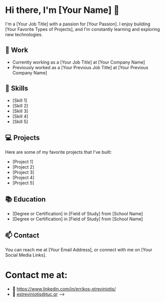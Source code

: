 # Hi there, I'm [Your Name] 👋

I'm a [Your Job Title] with a passion for [Your Passion]. I enjoy building [Your Favorite Types of Projects], and I'm constantly learning and exploring new technologies. 

## 💼 Work

- Currently working as a [Your Job Title] at [Your Company Name]
- Previously worked as a [Your Previous Job Title] at [Your Previous Company Name]

## 🚀 Skills

- [Skill 1]
- [Skill 2]
- [Skill 3]
- [Skill 4]
- [Skill 5]

## 💻 Projects

Here are some of my favorite projects that I've built:

- [Project 1]
- [Project 2]
- [Project 3]
- [Project 4]
- [Project 5]

## 📚 Education

- [Degree or Certification] in [Field of Study] from [School Name]
- [Degree or Certification] in [Field of Study] from [School Name]

## 📫 Contact

You can reach me at [Your Email Address], or connect with me on [Your Social Media Links].



<!--
# :wave: Hello

My name is Errikos Streviniotis and I am a Researcher @ [ATHENA](https://www.athenarc.gr/en).

<!--
# Some of my projects are:
- [**A Java package to search for words in ASCII files**](https://github.com/giorgapost/wordsearch-package)
- [**Smith - Waterman algorithm in C++**](https://github.com/giorgapost/smith-waterman-algorithm)
- [**A collection of convex optimization algorithms**](https://github.com/giorgapost/convex-optimization)
- [**A simple list implemented for MIPS processor**](https://github.com/giorgapost/mips-list-with-factorial)
-->


# Contact me at:
- :link: https://www.linkedin.com/in/errikos-streviniotis/
- :email: estreviniotis@tuc.gr
-->

<!--
**erstre/erstre** is a ✨ _special_ ✨ repository because its `README.md` (this file) appears on your GitHub profile.

Here are some ideas to get you started:

- 🔭 I’m currently working on ...
- 🌱 I’m currently learning ...
- 👯 I’m looking to collaborate on ...
- 🤔 I’m looking for help with ...
- 💬 Ask me about ...
- 📫 How to reach me: ...
- 😄 Pronouns: ...
- ⚡ Fun fact: ...
-->
